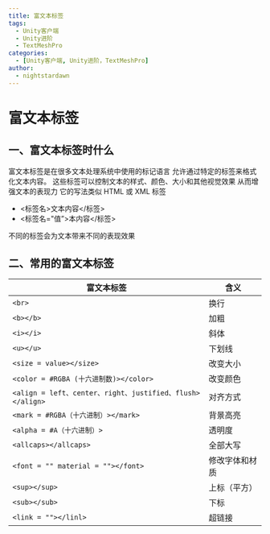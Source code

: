 ```yaml
---
title: 富文本标签
tags:
  - Unity客户端
  - Unity进阶
  - TextMeshPro
categories:
  - [Unity客户端, Unity进阶，TextMeshPro]
author:
  - nightstardawn
---
```


# 富文本标签

## 一、富文本标签时什么

富文本标签是在很多文本处理系统中使用的标记语言
允许通过特定的标签来格式化文本内容。
这些标签可以控制文本的样式、颜色、大小和其他视觉效果
从而增强文本的表现力
它的写法类似 HTML 或 XML 标签

- <标签名>文本内容</标签>
- <标签名="值”>本内容</标签>

不同的标签会为文本带来不同的表现效果

## 二、常用的富文本标签

| 富文本标签                                                | 含义           |
| --------------------------------------------------------- | -------------- |
| `<br>`                                                    | 换行           |
| `<b></b>`                                                 | 加粗           |
| `<i></i>`                                                 | 斜体           |
| `<u></u>`                                                 | 下划线         |
| `<size = value></size>`                                   | 改变大小       |
| `<color = #RGBA (十六进制数)></color>`                    | 改变颜色       |
| `<align = left、center、right、justified、flush></align>` | 对齐方式       |
| `<mark = #RGBA（十六进制）></mark>`                       | 背景高亮       |
| `<alpha = #A（十六进制）>`                                | 透明度         |
| `<allcaps></allcaps>`                                     | 全部大写       |
| `<font = "" material = ""></font>`                        | 修改字体和材质 |
| `<sup></sup>`                                             | 上标（平方）   |
| `<sub></sub>`                                             | 下标           |
| `<link = ""></linl>`                                      | 超链接         |
